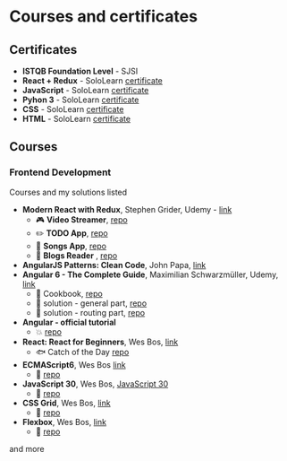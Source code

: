 # Courses and certificates

<!--
<p align="center">
  <img width="200px" src="https://raw.githubusercontent.com/wroclawianka/about-me/master/assets/img/nick-morrison-FHnnjk1Yj7Y-unsplash.jpg"/>
</p>
-->

## Certificates
- <strong>ISTQB Foundation Level</strong> - SJSI
- <strong>React + Redux</strong> - SoloLearn [certificate](https://www.sololearn.com/Certificate/1097-18451704/pdf/)
- <strong>JavaScript</strong> - SoloLearn [certificate](https://www.sololearn.com/Certificate/1024-18451704/pdf/)
- <strong>Pyhon 3</strong> - SoloLearn [certificate](https://www.sololearn.com/Certificate/1073-18451704/pdf/)
- <strong>CSS</strong> - SoloLearn [certificate](https://www.sololearn.com/Certificate/1023-18451704/pdf/)
- <strong>HTML</strong> - SoloLearn [certificate](https://www.sololearn.com/Certificate/1014-18451704/pdf/)

## Courses

### Frontend Development
Courses and my solutions listed
- <strong>Modern React with Redux</strong>, Stephen Grider, Udemy - [link](https://www.udemy.com/share/100YAOBUAcc11bTHw=/)<br/>
   - :video_game: <strong>Video Streamer</strong>, [repo](https://github.com/wroclawianka/video-streamer) 
   - :pencil2: <strong>TODO App</strong>, [repo](https://github.com/wroclawianka/react-hooks-todo-app)
   - :musical_note: <strong>Songs App</strong>, [repo](https://github.com/wroclawianka/songs-app)
   - :page_with_curl: <strong>Blogs Reader</strong> , [repo](https://github.com/wroclawianka/blogs-reader)
- <strong>AngularJS Patterns: Clean Code</strong>, John Papa, [link](https://app.pluralsight.com/library/courses/angularjs-patterns-clean-code/table-of-contents)   
- <strong>Angular 6 - The Complete Guide</strong>, Maximilian Schwarzmüller, Udemy, [link](https://www.udemy.com/share/100YzMBUAcc11bTHw=/)
   - :pizza: Cookbook, [repo](https://github.com/wroclawianka/cookbook)
   - :book: solution - general part, [repo](https://github.com/wroclawianka/angular-learning-udemy)
   - :link: solution - routing part, [repo](https://github.com/wroclawianka/angular-learning-routing)
- <strong>Angular - official tutorial</strong> 
   - :boom: [repo](https://github.com/wroclawianka/angular2.0_heroes-tutorial)
- <strong>React: React for Beginners</strong>, Wes Bos, [link](https://reactforbeginners.com/)
   - :fish: Catch of the Day [repo](https://github.com/wroclawianka/catch-of-the-day_react-learning)
- <strong>ECMAScript6</strong>, Wes Bos [link](https://es6.io/)
   - :closed_book: [repo](https://github.com/wroclawianka/ES6-learning)
- <strong>JavaScript 30</strong>, Wes Bos, [JavaScript 30](https://javascript30.com/)
   - :orange_book: [repo](https://github.com/wroclawianka/javaScript-learning)
- <strong>CSS Grid</strong>, Wes Bos, [link](https://cssgrid.io/)
    - :blue_book: [repo](https://github.com/wroclawianka/css-tricks)
- <strong>Flexbox</strong>, Wes Bos, [link](https://flexbox.io/)
    - :green_book: [repo](https://github.com/wroclawianka/css-tricks)

and more
